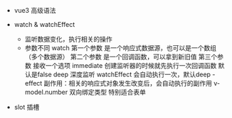 - vue3 高级语法

- watch & watchEffect
   - 监听数据变化，执行相关的操作 
   - 参数不同
        watch 
            第一个参数 是一个响应式数据源，也可以是一个数组（多个数据源）
            第二个参数 是一个回调函数，可以拿到新旧值
            第三个参数 接收一个选项 immediate 创建监听器的时候就先执行一次回调函数 默认是false
            deep 深度监听 
        watchEffect 会自动执行一次，默认deep
           - effect 副作用：相关的响应式对象发生改变后，会自动执行的副作用
        v-model.number 双向绑定类型 特别适合表单

- slot 插槽
   
